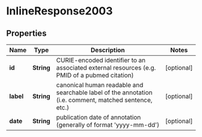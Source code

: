 
# InlineResponse2003

## Properties
Name | Type | Description | Notes
------------ | ------------- | ------------- | -------------
**id** | **String** | CURIE-encoded identifier to an associated external resources (e.g. PMID of a pubmed citation)  |  [optional]
**label** | **String** | canonical human readable and searchable label of the annotation (i.e. comment, matched sentence, etc.)  |  [optional]
**date** | **String** | publication date of annotation (generally of format &#39;yyyy-mm-dd&#39;)  |  [optional]



